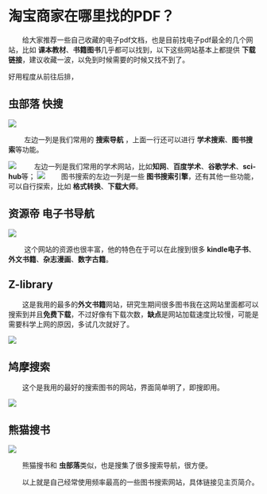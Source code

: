 <!--

 * @Author: your name
 * @Date: 2022-02-06 10:31:22
 * @LastEditTime: 2022-02-06 10:31:24
 * @LastEditors: your name
 * @Description: 打开koroFileHeader查看配置 进行设置: https://github.com/OBKoro1/koro1FileHeader/wiki/%E9%85%8D%E7%BD%AE
 * @FilePath: /Code/Markdown 源代码/2022.02.05 淘宝是如何找pdf的/pdf搜索网站.md
-->
# 淘宝商家在哪里找的PDF？


&emsp;&emsp;给大家推荐一些自己收藏的电子pdf文档，也是目前找电子pdf最全的几个网站，比如 **课本教材**、**书籍图书**几乎都可以找到，以下这些网站基本上都提供 **下载链接**，建议收藏一波，以免到时候需要的时候又找不到了。

好用程度从前往后排，

## 虫部落 快搜



![](https://files.mdnice.com/user/25819/a5079bf9-4e59-4bd4-84d4-ad0fca524df0.png)

&emsp;&emsp; 左边一列是我们常用的 **搜索导航** ，上面一行还可以进行 **学术搜索**、**图书搜索**等功能。

![](https://files.mdnice.com/user/25819/4689bada-b069-4dc5-aba5-29afe51b061d.png)
&emsp;&emsp; 左边一列是我们常用的学术网站，比如**知网**、**百度学术**、**谷歌学术**、**sci-hub**等；
![](https://files.mdnice.com/user/25819/41fd5bdb-d3d3-4d0e-ba3e-131467101406.png)
&emsp;&emsp;图书搜索的左边一列是一些 **图书搜索引擎**，还有其他一些功能，可以自行探索，比如 **格式转换**、**下载大师**。


## 资源帝 电子书导航



![](https://files.mdnice.com/user/25819/d7df509b-7aa8-4b81-81b1-b93541dd7b67.png)


&emsp;&emsp; 这个网站的资源也很丰富，他的特色在于可以在此搜到很多 **kindle电子书**、**外文书籍**、**杂志漫画**、**数字古籍**。


## Z-library



&emsp;&emsp;这是我用的最多的**外文书籍**网站，研究生期间很多图书我在这网站里面都可以搜索到并且**免费下载**，不过好像有下载次数，**缺点**是网站加载速度比较慢，可能是需要科学上网的原因，多试几次就好了。

![](https://files.mdnice.com/user/25819/0e01d4bd-35ed-42cf-b29f-4662f1e82974.png)


## **鸠摩搜索**



&emsp;&emsp;这个是我用的最好的搜索图书的网站，界面简单明了，即搜即用。

![](https://files.mdnice.com/user/25819/42993503-857e-4d2c-8922-56602034e6e6.png)

## **熊猫搜书**
![](https://files.mdnice.com/user/25819/48103c8b-3955-4990-a6c8-1e60fe4379ec.png)

&emsp;&emsp;熊猫搜书和 **虫部落**类似，也是搜集了很多搜索导航，很方便。


&emsp;&emsp;以上就是自己经常使用频率最高的一些图书搜索网站，具体链接见主页简介。





